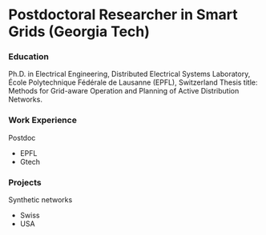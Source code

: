 # Postdoctoral Researcher in Smart Grids (Georgia Tech)

### Education
Ph.D. in Electrical Engineering, Distributed Electrical Systems Laboratory, École Polytechnique Fédérale de Lausanne (EPFL), Switzerland
Thesis title: Methods for Grid-aware Operation and Planning of Active Distribution Networks.

### Work Experience 
Postdoc
- EPFL
- Gtech

### Projects
Synthetic networks
- Swiss
- USA
